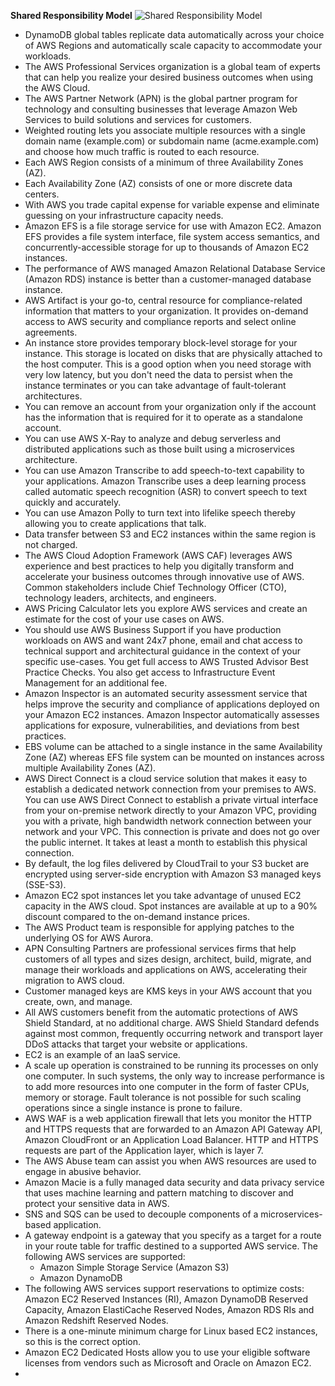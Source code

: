**Shared Responsibility Model**
![Shared Responsibility Model](https://d1.awsstatic.com/security-center/Shared_Responsibility_Model_V2.59d1eccec334b366627e9295b304202faf7b899b.jpg)
* DynamoDB global tables replicate data automatically across your choice of AWS Regions and automatically scale capacity to accommodate your workloads.
* The AWS Professional Services organization is a global team of experts that can help you realize your desired business outcomes when using the AWS Cloud.
* The AWS Partner Network (APN) is the global partner program for technology and consulting businesses that leverage Amazon Web Services to build solutions and services for customers.
* Weighted routing lets you associate multiple resources with a single domain name (example.com) or subdomain name (acme.example.com) and choose how much traffic is routed to each resource.
* Each AWS Region consists of a minimum of three Availability Zones (AZ).
* Each Availability Zone (AZ) consists of one or more discrete data centers.
* With AWS you trade capital expense for variable expense and eliminate guessing on your infrastructure capacity needs.
* Amazon EFS is a file storage service for use with Amazon EC2. Amazon EFS provides a file system interface, file system access semantics, and concurrently-accessible storage for up to thousands of Amazon EC2 instances.
* The performance of AWS managed Amazon Relational Database Service (Amazon RDS) instance is better than a customer-managed database instance.
* AWS Artifact is your go-to, central resource for compliance-related information that matters to your organization. It provides on-demand access to AWS security and compliance reports and select online agreements.
* An instance store provides temporary block-level storage for your instance. This storage is located on disks that are physically attached to the host computer. This is a good option when you need storage with very low latency, but you don't need the data to persist when the instance terminates or you can take advantage of fault-tolerant architectures.
* You can remove an account from your organization only if the account has the information that is required for it to operate as a standalone account.
* You can use AWS X-Ray to analyze and debug serverless and distributed applications such as those built using a microservices architecture.
* You can use Amazon Transcribe to add speech-to-text capability to your applications. Amazon Transcribe uses a deep learning process called automatic speech recognition (ASR) to convert speech to text quickly and accurately.
* You can use Amazon Polly to turn text into lifelike speech thereby allowing you to create applications that talk.
* Data transfer between S3 and EC2 instances within the same region is not charged.
* The AWS Cloud Adoption Framework (AWS CAF) leverages AWS experience and best practices to help you digitally transform and accelerate your business outcomes through innovative use of AWS. Common stakeholders include Chief Technology Officer (CTO), technology leaders, architects, and engineers.
* AWS Pricing Calculator lets you explore AWS services and create an estimate for the cost of your use cases on AWS.
* You should use AWS Business Support if you have production workloads on AWS and want 24x7 phone, email and chat access to technical support and architectural guidance in the context of your specific use-cases. You get full access to AWS Trusted Advisor Best Practice Checks. You also get access to Infrastructure Event Management for an additional fee.
* Amazon Inspector is an automated security assessment service that helps improve the security and compliance of applications deployed on your Amazon EC2 instances. Amazon Inspector automatically assesses applications for exposure, vulnerabilities, and deviations from best practices.
* EBS volume can be attached to a single instance in the same Availability Zone (AZ) whereas EFS file system can be mounted on instances across multiple Availability Zones (AZ).
* AWS Direct Connect is a cloud service solution that makes it easy to establish a dedicated network connection from your premises to AWS. You can use AWS Direct Connect to establish a private virtual interface from your on-premise network directly to your Amazon VPC, providing you with a private, high bandwidth network connection between your network and your VPC. This connection is private and does not go over the public internet. It takes at least a month to establish this physical connection.
* By default, the log files delivered by CloudTrail to your S3 bucket are encrypted using server-side encryption with Amazon S3 managed keys (SSE-S3).
* Amazon EC2 spot instances let you take advantage of unused EC2 capacity in the AWS cloud. Spot instances are available at up to a 90% discount compared to the on-demand instance prices.
* The AWS Product team is responsible for applying patches to the underlying OS for AWS Aurora.
* APN Consulting Partners are professional services firms that help customers of all types and sizes design, architect, build, migrate, and manage their workloads and applications on AWS, accelerating their migration to AWS cloud.
* Customer managed keys are KMS keys in your AWS account that you create, own, and manage.
* All AWS customers benefit from the automatic protections of AWS Shield Standard, at no additional charge. AWS Shield Standard defends against most common, frequently occurring network and transport layer DDoS attacks that target your website or applications.
* EC2 is an example of an IaaS service.
* A scale up operation is constrained to be running its processes on only one computer. In such systems, the only way to increase performance is to add more resources into one computer in the form of faster CPUs, memory or storage. Fault tolerance is not possible for such scaling operations since a single instance is prone to failure.
* AWS WAF is a web application firewall that lets you monitor the HTTP and HTTPS requests that are forwarded to an Amazon API Gateway API, Amazon CloudFront or an Application Load Balancer. HTTP and HTTPS requests are part of the Application layer, which is layer 7.
* The AWS Abuse team can assist you when AWS resources are used to engage in abusive behavior.
* Amazon Macie is a fully managed data security and data privacy service that uses machine learning and pattern matching to discover and protect your sensitive data in AWS.
* SNS and SQS can be used to decouple components of a microservices-based application.
* A gateway endpoint is a gateway that you specify as a target for a route in your route table for traffic destined to a supported AWS service. The following AWS services are supported:
  * Amazon Simple Storage Service (Amazon S3)
  * Amazon DynamoDB
* The following AWS services support reservations to optimize costs: Amazon EC2 Reserved Instances (RI), Amazon DynamoDB Reserved Capacity, Amazon ElastiCache Reserved Nodes, Amazon RDS RIs and Amazon Redshift Reserved Nodes.
* There is a one-minute minimum charge for Linux based EC2 instances, so this is the correct option.
* Amazon EC2 Dedicated Hosts allow you to use your eligible software licenses from vendors such as Microsoft and Oracle on Amazon EC2.
* 
